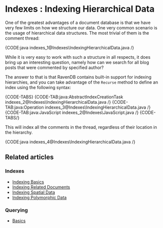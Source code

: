 # Indexes : Indexing Hierarchical Data

One of the greatest advantages of a document database is that we have very few limits on how we structure our data. One very common scenario is the usage of hierarchical data structures. The most trivial of them is the comment thread:

{CODE:java indexes_1@Indexes\IndexingHierarchicalData.java /}

While it is very easy to work with such a structure in all respects, it does bring up an interesting question, namely how can we search for all blog posts that were commented by specified author?

The answer to that is that RavenDB contains built-in support for indexing hierarchies, and you can take advantage of the `Recurse` method to define an index using the following syntax:

{CODE-TABS}
{CODE-TAB:java:AbstractIndexCreationTask indexes_2@Indexes\IndexingHierarchicalData.java /}
{CODE-TAB:java:Operation indexes_3@Indexes\IndexingHierarchicalData.java /}
{CODE-TAB:java:JavaScript indexes_2@Indexes\JavaScript.java /}
{CODE-TABS/}

This will index all the comments in the thread, regardless of their location in the hierarchy.

{CODE:java indexes_4@Indexes\IndexingHierarchicalData.java /}

## Related articles

### Indexes

- [Indexing Basics](../indexes/indexing-basics)
- [Indexing Related Documents](../indexes/indexing-related-documents)
- [Indexing Spatial Data](../indexes/indexing-spatial-data)
- [Indexing Polymorphic Data](../indexes/indexing-polymorphic-data)

### Querying 

- [Basics](../indexes/querying/basics)
